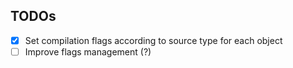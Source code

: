 ## TODOs

- [X] Set compilation flags according to source type for each object
- [ ] Improve flags management (?)
